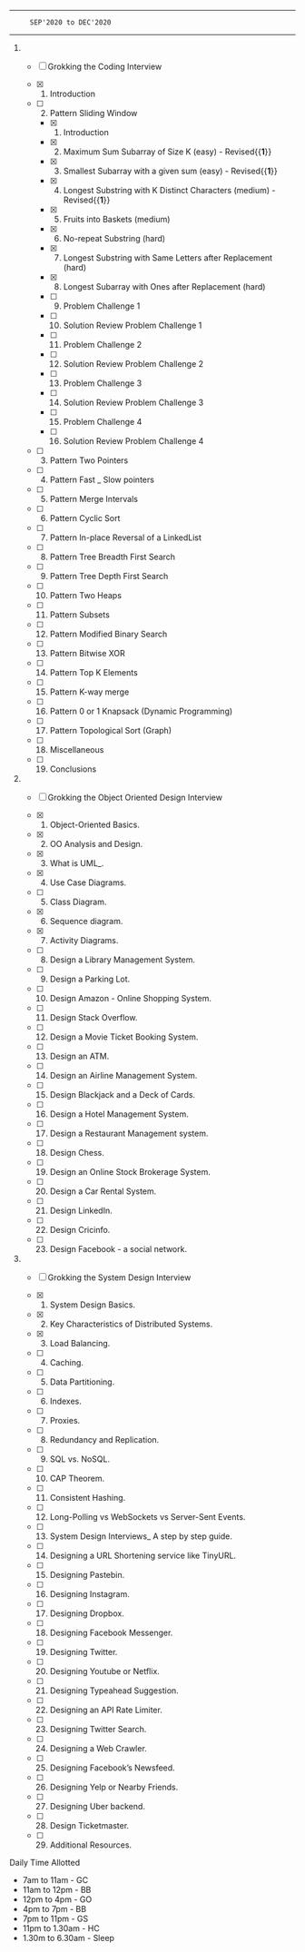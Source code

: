 ***
         SEP'2020 to DEC'2020
***

1. - [ ] Grokking the Coding Interview

    - [X] 1. Introduction
    - [ ] 2. Pattern Sliding Window
        - [x] 1. Introduction
        - [x] 2. Maximum Sum Subarray of Size K (easy) - Revised{{**1**}}
        - [x] 3. Smallest Subarray with a given sum (easy) - Revised{{**1**}}
        - [x] 4. Longest Substring with K Distinct Characters (medium) - Revised{{**1**}}
        - [x] 5. Fruits into Baskets (medium)
        - [x] 6. No-repeat Substring (hard)
        - [x] 7. Longest Substring with Same Letters after Replacement (hard)
        - [x] 8. Longest Subarray with Ones after Replacement (hard)
        - [ ] 9. Problem Challenge 1
        - [ ] 10. Solution Review Problem Challenge 1
        - [ ] 11. Problem Challenge 2
        - [ ] 12. Solution Review Problem Challenge 2
        - [ ] 13. Problem Challenge 3
        - [ ] 14. Solution Review Problem Challenge 3
        - [ ] 15. Problem Challenge 4
        - [ ] 16. Solution Review Problem Challenge 4
    - [ ] 3. Pattern Two Pointers
    - [ ] 4. Pattern Fast _ Slow pointers
    - [ ] 5. Pattern Merge Intervals
    - [ ] 6. Pattern Cyclic Sort
    - [ ] 7. Pattern In-place Reversal of a LinkedList
    - [ ] 8. Pattern Tree Breadth First Search
    - [ ] 9. Pattern Tree Depth First Search
    - [ ] 10. Pattern Two Heaps
    - [ ] 11. Pattern Subsets
    - [ ] 12. Pattern Modified Binary Search
    - [ ] 13. Pattern Bitwise XOR
    - [ ] 14. Pattern Top K Elements
    - [ ] 15. Pattern K-way merge
    - [ ] 16. Pattern  0 or 1 Knapsack (Dynamic Programming)
    - [ ] 17. Pattern Topological Sort (Graph)
    - [ ] 18. Miscellaneous
    - [ ] 19. Conclusions
    
2. - [ ] Grokking the Object Oriented Design Interview

    - [x] 1. Object-Oriented Basics.
    - [x] 2. OO Analysis and Design.
    - [x] 3. What is UML_.
    - [x] 4. Use Case Diagrams.
    - [ ] 5. Class Diagram.
    - [x] 6. Sequence diagram.
    - [x] 7. Activity Diagrams.
    - [ ] 8. Design a Library Management System.
    - [ ] 9. Design a Parking Lot.
    - [ ] 10. Design Amazon - Online Shopping System.
    - [ ] 11. Design Stack Overflow.
    - [ ] 12. Design a Movie Ticket Booking System.
    - [ ] 13. Design an ATM.
    - [ ] 14. Design an Airline Management System.
    - [ ] 15. Design Blackjack and a Deck of Cards.
    - [ ] 16. Design a Hotel Management System.
    - [ ] 17. Design a Restaurant Management system.
    - [ ] 18. Design Chess.
    - [ ] 19. Design an Online Stock Brokerage System.
    - [ ] 20. Design a Car Rental System.
    - [ ] 21. Design LinkedIn.
    - [ ] 22. Design Cricinfo.
    - [ ] 23. Design Facebook - a social network.
    
3. - [ ] Grokking the System Design Interview

    - [x] 1. System Design Basics.
    - [x] 2. Key Characteristics of Distributed Systems.
    - [x] 3. Load Balancing.
    - [ ] 4. Caching.
    - [ ] 5. Data Partitioning.
    - [ ] 6. Indexes.
    - [ ] 7. Proxies.
    - [ ] 8. Redundancy and Replication.
    - [ ] 9. SQL vs. NoSQL.
    - [ ] 10. CAP Theorem.
    - [ ] 11. Consistent Hashing.
    - [ ] 12. Long-Polling vs WebSockets vs Server-Sent Events.
    - [ ] 13. System Design Interviews_ A step by step guide.
    - [ ] 14. Designing a URL Shortening service like TinyURL.
    - [ ] 15. Designing Pastebin.
    - [ ] 16. Designing Instagram.
    - [ ] 17. Designing Dropbox.
    - [ ] 18. Designing Facebook Messenger.
    - [ ] 19. Designing Twitter.
    - [ ] 20. Designing Youtube or Netflix.
    - [ ] 21. Designing Typeahead Suggestion.
    - [ ] 22. Designing an API Rate Limiter.
    - [ ] 23. Designing Twitter Search.
    - [ ] 24. Designing a Web Crawler.
    - [ ] 25. Designing Facebook’s Newsfeed.
    - [ ] 26. Designing Yelp or Nearby Friends.
    - [ ] 27. Designing Uber backend.
    - [ ] 28. Design Ticketmaster.
    - [ ] 29. Additional Resources.

Daily Time Allotted
- 7am to 11am - GC
- 11am to 12pm - BB
- 12pm to 4pm - GO
- 4pm to 7pm - BB
- 7pm to 11pm - GS
- 11pm to 1.30am - HC
- 1.30m to 6.30am - Sleep